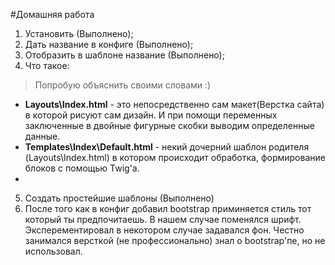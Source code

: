 #Домашняя работа

1. Установить (Выполнено);
2. Дать название в конфиге (Выполнено);
3. Отобразить в шаблоне название (Выполнено);
4. Что такое:

>Попробую объяснить своими словами :)

   *  **Layouts\Index.html** - это непосредственно сам макет(Верстка сайта) в которой рисуют сам дизайн. И при помощи переменных заключенные                            в двойные фигурные скобки выводим определенные данные.
   *  **Templates\Index\Default.html** - некий дочерний шаблон родителя (Layouts\Index.html) в котором происходит обработка, формирование                               блоков с помощью Twig'а.
   *  

5. Создать простейшие шаблоны (Выполнено)
6. После того как в конфиг добавил bootstrap приминяется стиль тот который ты предпочитаешь. В нашем случае поменялся шрифт.                  Эксперементировал в некотором случае задавался фон. Честно занимался версткой (не профессионально) знал о bootstrap'пе, но не            использовал.  

